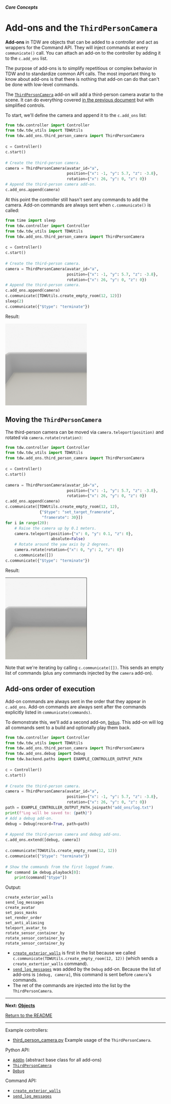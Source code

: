 ##### Core Concepts

# Add-ons and the `ThirdPersonCamera`

**Add-ons** in TDW are objects that can be added to a controller and act as wrappers for the Command API. They will inject commands at every `communicate()` call. You can attach an add-on to the controller by adding it to the `c.add_ons` list.

The purpose of add-ons is to simplify repetitious or complex behavior in TDW and to standardize common API calls. The most important thing to know about add-ons is that there is nothing that add-on can do that can't be done with low-level commands.

The [`ThirdPersonCamera`](../../python/add_ons/third_person_camera.md) add-on will add a third-person camera avatar to the scene. It can do everything covered [in the previous document](avatars.md) but with simplified controls. 

To start, we'll define the camera and append it to the `c.add_ons` list:

```python
from tdw.controller import Controller
from tdw.tdw_utils import TDWUtils
from tdw.add_ons.third_person_camera import ThirdPersonCamera

c = Controller()
c.start()

# Create the third-person camera.
camera = ThirdPersonCamera(avatar_id="a",
                           position={"x": -1, "y": 5.7, "z": -3.8},
                           rotation={"x": 26, "y": 0, "z": 0})
# Append the third-person camera add-on.
c.add_ons.append(camera)
```

At this point the controller still hasn't sent any commands  to add the camera. Add-on commands are always sent when `c.communicate()` is called:

```python
from time import sleep
from tdw.controller import Controller
from tdw.tdw_utils import TDWUtils
from tdw.add_ons.third_person_camera import ThirdPersonCamera

c = Controller()
c.start()

# Create the third-person camera.
camera = ThirdPersonCamera(avatar_id="a",
                           position={"x": -1, "y": 5.7, "z": -3.8},
                           rotation={"x": 26, "y": 0, "z": 0})
# Append the third-person camera.
c.add_ons.append(camera)
c.communicate([TDWUtils.create_empty_room(12, 12)])
sleep(2)
c.communicate({"$type": "terminate"})
```

Result:

![](images/third_person_camera.png)

## Moving the `ThirdPersonCamera`

The third-person camera can be moved via `camera.teleport(position)` and rotated via `camera.rotate(rotation)`:

```python
from tdw.controller import Controller
from tdw.tdw_utils import TDWUtils
from tdw.add_ons.third_person_camera import ThirdPersonCamera

c = Controller()
c.start()

camera = ThirdPersonCamera(avatar_id="a",
                           position={"x": -1, "y": 5.7, "z": -3.8},
                           rotation={"x": 26, "y": 0, "z": 0})
c.add_ons.append(camera)
c.communicate([TDWUtils.create_empty_room(12, 12),
               {"$type": "set_target_framerate",
                "framerate": 30}])
for i in range(20):
    # Raise the camera up by 0.1 meters.
    camera.teleport(position={"x": 0, "y": 0.1, "z": 0},
                    absolute=False)
    # Rotate around the yaw axis by 2 degrees.
    camera.rotate(rotation={"x": 0, "y": 2, "z": 0})
    c.communicate([])
c.communicate({"$type": "terminate"})
```

Result:

![](images/avatar_move.gif)

Note that we're iterating by calling `c.communicate([])`. This sends an empty list of commands (plus any commands injected by the `camera` add-on). 

## Add-ons order of execution

Add-on commands are always sent in the order that they appear in `c.add_ons`. Add-on commands are always sent after the commands explicitly listed in `communicate(commands)`.

To demonstrate this, we'll add a second add-on, [`Debug`](../../python/add_ons/debug.md). This add-on will log all commands sent to a build and optionally play them back.

```python
from tdw.controller import Controller
from tdw.tdw_utils import TDWUtils
from tdw.add_ons.third_person_camera import ThirdPersonCamera
from tdw.add_ons.debug import Debug
from tdw.backend.paths import EXAMPLE_CONTROLLER_OUTPUT_PATH

c = Controller()
c.start()

# Create the third-person camera.
camera = ThirdPersonCamera(avatar_id="a",
                           position={"x": -1, "y": 5.7, "z": -3.8},
                           rotation={"x": 26, "y": 0, "z": 0})
path = EXAMPLE_CONTROLLER_OUTPUT_PATH.joinpath("add_ons/log.txt")
print(f"Log will be saved to: {path}")
# Add a debug add-on.
debug = Debug(record=True, path=path)

# Append the third-person camera and debug add-ons.
c.add_ons.extend([debug, camera])

c.communicate(TDWUtils.create_empty_room(12, 12))
c.communicate({"$type": "terminate"})

# Show the commands from the first logged frame.
for command in debug.playback[0]:
    print(command["$type"])
```

Output:

```
create_exterior_walls
send_log_messages
create_avatar
set_pass_masks
set_render_order
set_anti_aliasing
teleport_avatar_to
rotate_sensor_container_by
rotate_sensor_container_by
rotate_sensor_container_by
```

- [`create_exterior_walls`](../../api/command_api.md#create_exterior_walls) is first in the list because  we called `c.communicate(TDWUtils.create_empty_room(12, 12))` (which sends a `create_extertior_walls` command).
- [`send_log_messages`](../../api/command_api.md#send_log_messages) was added by the `Debug` add-on. Because the list of add-ons is `[debug, camera]`, this command is sent before `camera`'s commands.
- The ret of the commands are injected into the list by the `ThirdPersonCamera`.

***

**Next: [Objects](objects.md)**

[Return to the README](../../README.md)

***

Example controllers:

- [third_person_camera.py](https://github.com/threedworld-mit/tdw/blob/master/Python/example_controllers/core_concepts/third_person_camera.py) Example usage of the `ThirdPersonCamera`.

Python API:

- [`AddOn`](../../python/add_ons/add_on.md) (abstract base class for all add-ons)
- [`ThirdPersonCamera`](../../python/add_ons/third_person_camera.md) 
- [`Debug`](../../python/add_ons/debug.md) 

Command API:

- [`create_exterior_walls`](../../api/command_api.md#create_exterior_walls)
- [`send_log_messages`](../../api/command_api.md#send_log_messages)

